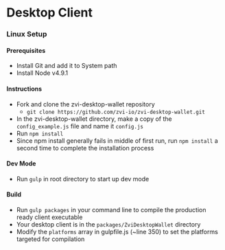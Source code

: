 # Desktop Client


### Linux Setup
#### Prerequisites
- Install Git and add it to System path
- Install Node v4.9.1
#### Instructions
- Fork and clone the zvi-desktop-wallet repository
  - `git clone https://github.com/zvi-io/zvi-desktop-wallet.git`
- In the zvi-desktop-wallet directory, make a copy of the `config_example.js` file and name it `config.js`
- Run `npm install`
- Since npm install generally fails in middle of first run, run `npm install` a second time to complete the installation process 
#### Dev Mode
- Run `gulp` in root directory to start up dev mode
#### Build
- Run `gulp packages` in your command line to compile the production ready client executable
- Your desktop client is in the `packages/ZviDesktopWallet` directory
- Modify the `platforms` array in gulpfile.js (~line 350) to set the platforms targeted for compilation
